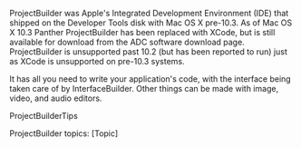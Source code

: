 

ProjectBuilder was Apple's Integrated Development Environment (IDE) that shipped on the Developer Tools disk with Mac OS X pre-10.3. As of Mac OS X 10.3 Panther ProjectBuilder has been replaced with XCode, but is still available for download from the ADC software download page. ProjectBuilder is unsupported past 10.2 (but has been reported to run) just as XCode is unsupported on pre-10.3 systems.

It has all you need to write your application's code, with the interface being taken care of by InterfaceBuilder. Other things can be made with image, video, and audio editors.

ProjectBuilderTips

ProjectBuilder topics: 
[Topic]
